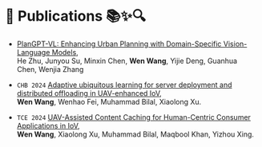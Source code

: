 
# 📝 Publications 📚✨🔍

- [PlanGPT-VL: Enhancing Urban Planning with Domain-Specific Vision-Language Models](https://arxiv.org/abs/2505.14481), <br> He Zhu, Junyou Su, Minxin Chen, **Wen Wang**, Yijie Deng, Guanhua Chen, Wenjia Zhang

- `CHB 2024` [Adaptive ubiquitous learning for server deployment and distributed offloading in UAV-enhanced IoV](https://www.sciencedirect.com/science/article/pii/S0747563224002619), <br> **Wen Wang**, Wenhao Fei, Muhammad Bilal, Xiaolong Xu.

- `TCE 2024` [UAV-Assisted Content Caching for Human-Centric Consumer Applications in IoV](https://ieeexplore.ieee.org/document/10379431), <br> **Wen Wang**, Xiaolong Xu, Muhammad Bilal, Maqbool Khan, Yizhou Xing.
